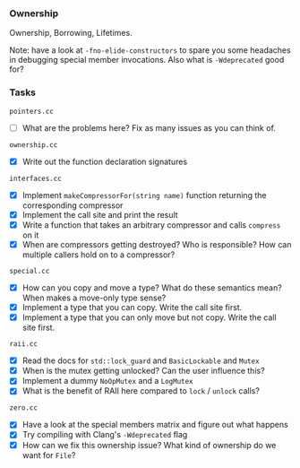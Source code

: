 ### Ownership

Ownership, Borrowing, Lifetimes.

Note: have a look at `-fno-elide-constructors` to spare you some headaches in debugging special member invocations.
Also what is `-Wdeprecated` good for?


### Tasks

`pointers.cc`

- [ ] What are the problems here? Fix as many issues as you can think of.

`ownership.cc`

- [x] Write out the function declaration signatures

`interfaces.cc`

- [x] Implement `makeCompressorFor(string name)` function returning the corresponding compressor
- [x] Implement the call site and print the result
- [x] Write a function that takes an arbitrary compressor and calls `compress` on it
- [x] When are compressors getting destroyed? Who is responsible? How can multiple callers hold on to a compressor?

`special.cc`

- [x] How can you copy and move a type? What do these semantics mean? When makes a move-only type sense?
- [x] Implement a type that you can copy. Write the call site first.
- [x] Implement a type that you can only move but not copy. Write the call site first.

`raii.cc`

- [x] Read the docs for `std::lock_guard` and `BasicLockable` and `Mutex`
- [x] When is the mutex getting unlocked? Can the user influence this?
- [x] Implement a dummy `NoOpMutex` and a `LogMutex`
- [x] What is the benefit of RAII here compared to `lock` / `unlock` calls?

`zero.cc`

- [x] Have a look at the special members matrix and figure out what happens
- [x] Try compiling with Clang's `-Wdeprecated` flag
- [x] How can we fix this ownership issue? What kind of ownership do we want for `File`?
